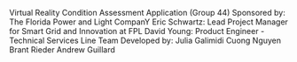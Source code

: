 Virtual Reality Condition Assessment Application 
(Group 44)
Sponsored by: The Florida Power and Light CompanY
	Eric Schwartz: Lead Project Manager for Smart Grid and Innovation at FPL
	David Young: Product Engineer - Technical Services Line Team
Developed by:
	Julia Galimidi
	Cuong Nguyen
	Brant Rieder
	Andrew Guillard
	

